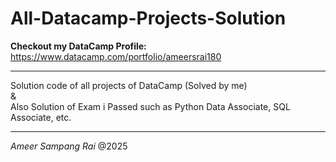 # All-Datacamp-Projects-Solution

<b>Checkout my DataCamp Profile:</b> https://www.datacamp.com/portfolio/ameersrai180

<hr>
Solution code of all projects of DataCamp (Solved by me)</br>
&</br>
Also Solution of Exam i Passed such as Python Data Associate, SQL Associate, etc.
<hr>

<i>Ameer Sampang Rai</i> @2025
